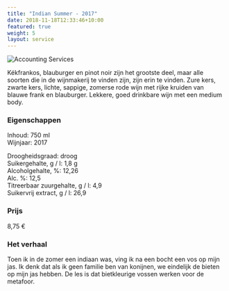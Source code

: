 ```yaml
---
title: "Indian Summer - 2017"
date: 2018-11-18T12:33:46+10:00
featured: true
weight: 5
layout: service
---
```

![Accounting Services](/images/bolyki05.png)

Kékfrankos, blauburger en pinot noir zijn het grootste deel, maar alle soorten die in de
wijnmakerij te vinden zijn, zijn erin te vinden. Zure kers, zwarte kers, lichte, sappige,
zomerse rode wijn met rijke kruiden van blauwe frank en blauburger. Lekkere, goed
drinkbare wijn met een medium body.

### Eigenschappen  

Inhoud: 750 ml  
Wijnjaar: 2017  

Droogheidsgraad: droog  
Suikergehalte, g / l: 1,8 g  
Alcoholgehalte, %: 12,26  
Alc. %: 12,5  
Titreerbaar zuurgehalte, g / l: 4,9  
Suikervrij extract, g / l: 26,9  

### Prijs

8,75 €

### Het verhaal

Toen ik in de zomer een indiaan was, ving ik na een bocht een vos op mijn jas. Ik denk
dat als ik geen familie ben van konijnen, we eindelijk de bieten op mijn jas hebben. De
les is dat bietkleurige vossen werken voor de metafoor.
